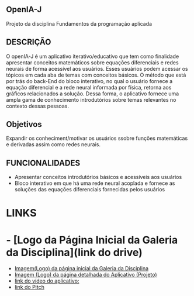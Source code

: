 ## OpenIA-J
Projeto da disciplina Fundamentos da programação aplicada

## DESCRIÇÃO
O openIA-J é um aplicativo iterativo/educativo que tem como finalidade apresentar conceitos matemáticos sobre equações diferenciais e redes neurais de forma acessível aos usuários. Esses usuários podem acessar os tópicos em cada aba de temas com conceitos básicos. O método que está por trás do back-End do bloco interativo, no qual o usuário fornece a equação diferencial e a rede neural informada por física, retorna aos gráficos relacionados a solução. Dessa forma, o aplicativo fornece uma ampla gama de conhecimento introdutórios sobre temas relevantes no contexto dessas pessoas.

## Objetivos
Expandir os conheciment/motivar os usuários ssobre funções matemáticas e derivadas assim como redes neurais.

## FUNCIONALIDADES
 * Apresentar conceitos introdutórios básicos e acessíveis aos usuários
 * Bloco interativo em que há uma rede neural acoplada e fornece as soluções das equações diferenciais fornecidas pelos usuários

# LINKS

# - [Logo da Página Inicial da Galeria da Disciplina](link do drive)
- [Imagem(Logo) da página inicial da Galeria da Disciplina](https://drive.google.com/file/d/1aUOG3zEbRVGSELh_WYdBVPq7aPYpzZnO/view?usp=sharing)
- [Imagem (Logo) da página detalhada do Aplicativo (Projeto)](https://drive.google.com/file/d/1OuCo_C9I2nQuYeJq1EMkHq3TC6XgLW9R/view?usp=sharing)
- [link do vídeo do aplicativo: ](https://youtu.be/QeAkeCoYJpI)
- [link do Pitch](https://youtu.be/H79bPc0tk6Q)

